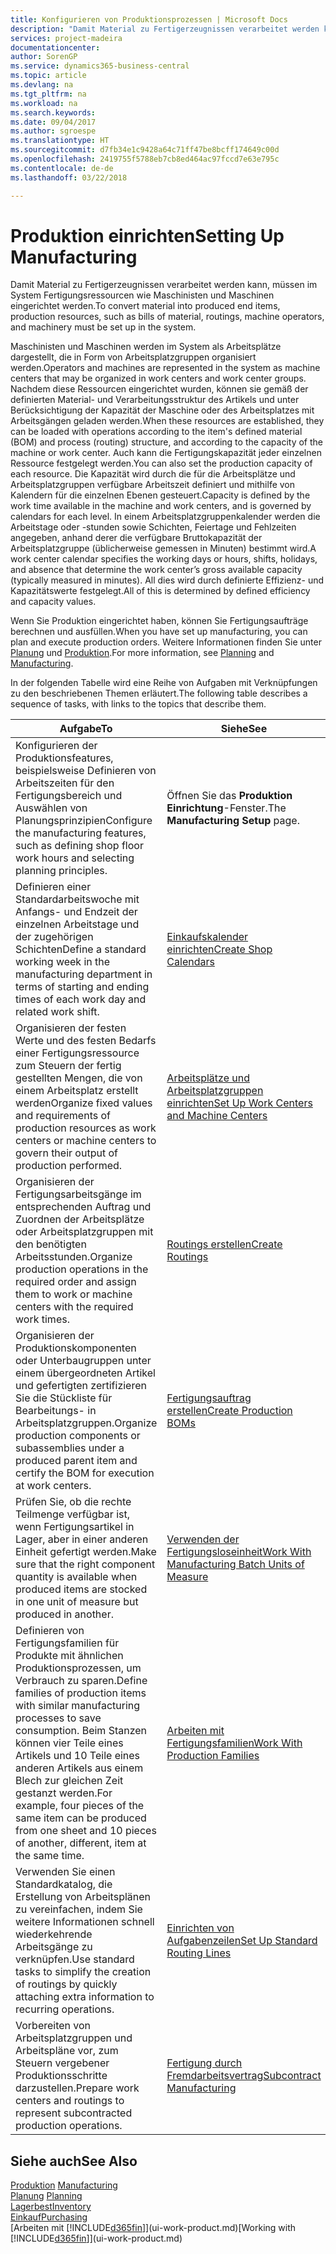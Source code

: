 ```yaml
---
title: Konfigurieren von Produktionsprozessen | Microsoft Docs
description: "Damit Material zu Fertigerzeugnissen verarbeitet werden kann, müssen im System Fertigungsressourcen wie Maschinisten und Maschinen eingerichtet werden."
services: project-madeira
documentationcenter: 
author: SorenGP
ms.service: dynamics365-business-central
ms.topic: article
ms.devlang: na
ms.tgt_pltfrm: na
ms.workload: na
ms.search.keywords: 
ms.date: 09/04/2017
ms.author: sgroespe
ms.translationtype: HT
ms.sourcegitcommit: d7fb34e1c9428a64c71ff47be8bcff174649c00d
ms.openlocfilehash: 2419755f5788eb7cb8ed464ac97fccd7e63e795c
ms.contentlocale: de-de
ms.lasthandoff: 03/22/2018

---
```

# <a name="setting-up-manufacturing"></a><span data-ttu-id="463bf-103">Produktion einrichten</span><span class="sxs-lookup"><span data-stu-id="463bf-103">Setting Up Manufacturing</span></span>
<span data-ttu-id="463bf-104">Damit Material zu Fertigerzeugnissen verarbeitet werden kann, müssen im System Fertigungsressourcen wie Maschinisten und Maschinen eingerichtet werden.</span><span class="sxs-lookup"><span data-stu-id="463bf-104">To convert material into produced end items, production resources, such as bills of material, routings, machine operators, and machinery must be set up in the system.</span></span>

<span data-ttu-id="463bf-105">Maschinisten und Maschinen werden im System als Arbeitsplätze dargestellt, die in Form von Arbeitsplatzgruppen organisiert werden.</span><span class="sxs-lookup"><span data-stu-id="463bf-105">Operators and machines are represented in the system as machine centers that may be organized in work centers and work center groups.</span></span> <span data-ttu-id="463bf-106">Nachdem diese Ressourcen eingerichtet wurden, können sie gemäß der definierten  Material- und Verarbeitungsstruktur des Artikels und unter Berücksichtigung der Kapazität der Maschine oder des Arbeitsplatzes mit Arbeitsgängen geladen werden.</span><span class="sxs-lookup"><span data-stu-id="463bf-106">When these resources are established, they can be loaded with operations according to the item's defined material (BOM) and process (routing) structure, and according to the capacity of the machine or work center.</span></span> <span data-ttu-id="463bf-107">Auch kann die Fertigungskapazität jeder einzelnen Ressource festgelegt werden.</span><span class="sxs-lookup"><span data-stu-id="463bf-107">You can also set the production capacity of each resource.</span></span> <span data-ttu-id="463bf-108">Die Kapazität wird durch die für die Arbeitsplätze und Arbeitsplatzgruppen verfügbare Arbeitszeit definiert und mithilfe von Kalendern für die einzelnen Ebenen gesteuert.</span><span class="sxs-lookup"><span data-stu-id="463bf-108">Capacity is defined by the work time available in the machine and work centers, and is governed by calendars for each level.</span></span> <span data-ttu-id="463bf-109">In einem Arbeitsplatzgruppenkalender werden die Arbeitstage oder -stunden sowie Schichten, Feiertage und Fehlzeiten angegeben, anhand derer die verfügbare Bruttokapazität der Arbeitsplatzgruppe (üblicherweise gemessen in Minuten) bestimmt wird.</span><span class="sxs-lookup"><span data-stu-id="463bf-109">A work center calendar specifies the working days or hours, shifts, holidays, and absence that determine the work center’s gross available capacity (typically measured in minutes).</span></span> <span data-ttu-id="463bf-110">All dies wird durch definierte Effizienz- und Kapazitätswerte festgelegt.</span><span class="sxs-lookup"><span data-stu-id="463bf-110">All of this is determined by defined efficiency and capacity values.</span></span>  

<span data-ttu-id="463bf-111">Wenn Sie Produktion eingerichtet haben, können Sie Fertigungsaufträge berechnen und ausfüllen.</span><span class="sxs-lookup"><span data-stu-id="463bf-111">When you have set up manufacturing, you can plan and execute production orders.</span></span> <span data-ttu-id="463bf-112">Weitere Informationen finden Sie unter [Planung](production-planning.md) und [Produktion](production-manage-manufacturing.md).</span><span class="sxs-lookup"><span data-stu-id="463bf-112">For more information, see [Planning](production-planning.md) and [Manufacturing](production-manage-manufacturing.md).</span></span>  

 <span data-ttu-id="463bf-113">In der folgenden Tabelle wird eine Reihe von Aufgaben mit Verknüpfungen zu den beschriebenen Themen erläutert.</span><span class="sxs-lookup"><span data-stu-id="463bf-113">The following table describes a sequence of tasks, with links to the topics that describe them.</span></span>   

|<span data-ttu-id="463bf-114">**Aufgabe**</span><span class="sxs-lookup"><span data-stu-id="463bf-114">**To**</span></span>|<span data-ttu-id="463bf-115">**Siehe**</span><span class="sxs-lookup"><span data-stu-id="463bf-115">**See**</span></span>|  
|------------|-------------|  
|<span data-ttu-id="463bf-116">Konfigurieren der Produktionsfeatures, beispielsweise Definieren von Arbeitszeiten für den Fertigungsbereich und Auswählen von Planungsprinzipien</span><span class="sxs-lookup"><span data-stu-id="463bf-116">Configure the manufacturing features, such as defining shop floor work hours and selecting planning principles.</span></span>|<span data-ttu-id="463bf-117">Öffnen Sie das **Produktion Einrichtung**-Fenster.</span><span class="sxs-lookup"><span data-stu-id="463bf-117">The **Manufacturing Setup** page.</span></span>|  
|<span data-ttu-id="463bf-118">Definieren einer Standardarbeitswoche mit Anfangs- und Endzeit der einzelnen Arbeitstage und der zugehörigen Schichten</span><span class="sxs-lookup"><span data-stu-id="463bf-118">Define a standard working week in the manufacturing department in terms of starting and ending times of each work day and related work shift.</span></span>|[<span data-ttu-id="463bf-119">Einkaufskalender einrichten</span><span class="sxs-lookup"><span data-stu-id="463bf-119">Create Shop Calendars</span></span>](production-how-to-create-work-center-calendars.md)|  
|<span data-ttu-id="463bf-120">Organisieren der festen Werte und des festen Bedarfs einer Fertigungsressource zum Steuern der fertig gestellten Mengen, die von einem Arbeitsplatz erstellt werden</span><span class="sxs-lookup"><span data-stu-id="463bf-120">Organize fixed values and requirements of production resources as work centers or machine centers to govern their output of production performed.</span></span>|[<span data-ttu-id="463bf-121">Arbeitsplätze und Arbeitsplatzgruppen einrichten</span><span class="sxs-lookup"><span data-stu-id="463bf-121">Set Up Work Centers and Machine Centers</span></span>](production-how-to-set-up-work-and-machine-centers.md)|
|<span data-ttu-id="463bf-122">Organisieren der Fertigungsarbeitsgänge im entsprechenden Auftrag und Zuordnen der Arbeitsplätze oder Arbeitsplatzgruppen mit den benötigten Arbeitsstunden.</span><span class="sxs-lookup"><span data-stu-id="463bf-122">Organize production operations in the required order and assign them to work or machine centers with the required work times.</span></span>|[<span data-ttu-id="463bf-123">Routings erstellen</span><span class="sxs-lookup"><span data-stu-id="463bf-123">Create Routings</span></span>](production-how-to-create-routings.md)|
|<span data-ttu-id="463bf-124">Organisieren der Produktionskomponenten oder Unterbaugruppen unter einem übergeordneten Artikel und gefertigten zertifizieren Sie die Stückliste für Bearbeitungs- in Arbeitsplatzgruppen.</span><span class="sxs-lookup"><span data-stu-id="463bf-124">Organize production components or subassemblies under a produced parent item and certify the BOM for execution at work centers.</span></span>|[<span data-ttu-id="463bf-125">Fertigungsauftrag erstellen</span><span class="sxs-lookup"><span data-stu-id="463bf-125">Create Production BOMs</span></span>](production-how-to-create-production-boms.md)|
|<span data-ttu-id="463bf-126">Prüfen Sie, ob die rechte Teilmenge verfügbar ist, wenn Fertigungsartikel in Lager, aber in einer anderen Einheit gefertigt werden.</span><span class="sxs-lookup"><span data-stu-id="463bf-126">Make sure that the right component quantity is available when produced items are stocked in one unit of measure but produced in another.</span></span>|[<span data-ttu-id="463bf-127">Verwenden der Fertigungsloseinheit</span><span class="sxs-lookup"><span data-stu-id="463bf-127">Work With Manufacturing Batch Units of Measure</span></span>](production-how-to-use-the-manufacturing-batch-unit-of-measure.md)|  
|<span data-ttu-id="463bf-128">Definieren von Fertigungsfamilien für Produkte mit ähnlichen Produktionsprozessen, um Verbrauch zu sparen.</span><span class="sxs-lookup"><span data-stu-id="463bf-128">Define families of production items with similar manufacturing processes to save consumption.</span></span> <span data-ttu-id="463bf-129">Beim Stanzen können vier Teile eines Artikels und 10 Teile eines anderen Artikels aus einem Blech zur gleichen Zeit gestanzt werden.</span><span class="sxs-lookup"><span data-stu-id="463bf-129">For example, four pieces of the same item can be produced from one sheet and 10 pieces of another, different, item at the same time.</span></span>|[<span data-ttu-id="463bf-130">Arbeiten mit Fertigungsfamilien</span><span class="sxs-lookup"><span data-stu-id="463bf-130">Work With Production Families</span></span>](production-how-work-family.md)|
|<span data-ttu-id="463bf-131">Verwenden Sie einen Standardkatalog, die Erstellung von Arbeitsplänen zu vereinfachen, indem Sie weitere Informationen schnell wiederkehrende Arbeitsgänge zu verknüpfen.</span><span class="sxs-lookup"><span data-stu-id="463bf-131">Use standard tasks to simplify the creation of routings by quickly attaching extra information to recurring operations.</span></span>|[<span data-ttu-id="463bf-132">Einrichten von Aufgabenzeilen</span><span class="sxs-lookup"><span data-stu-id="463bf-132">Set Up Standard Routing Lines</span></span>](production-how-set-up-standard-routing-lines.md)|  
|<span data-ttu-id="463bf-133">Vorbereiten von Arbeitsplatzgruppen und Arbeitspläne vor, zum Steuern vergebener Produktionsschritte darzustellen.</span><span class="sxs-lookup"><span data-stu-id="463bf-133">Prepare work centers and routings to represent subcontracted production operations.</span></span>|[<span data-ttu-id="463bf-134">Fertigung durch Fremdarbeitsvertrag</span><span class="sxs-lookup"><span data-stu-id="463bf-134">Subcontract Manufacturing</span></span>](production-how-to-subcontract-manufacturing.md)|  

## <a name="see-also"></a><span data-ttu-id="463bf-135">Siehe auch</span><span class="sxs-lookup"><span data-stu-id="463bf-135">See Also</span></span>
<span data-ttu-id="463bf-136">[Produktion](production-manage-manufacturing.md)  </span><span class="sxs-lookup"><span data-stu-id="463bf-136">[Manufacturing](production-manage-manufacturing.md)  </span></span>  
<span data-ttu-id="463bf-137">[Planung](production-planning.md) </span><span class="sxs-lookup"><span data-stu-id="463bf-137">[Planning](production-planning.md) </span></span>  
[<span data-ttu-id="463bf-138">Lagerbest</span><span class="sxs-lookup"><span data-stu-id="463bf-138">Inventory</span></span>](inventory-manage-inventory.md)  
[<span data-ttu-id="463bf-139">Einkauf</span><span class="sxs-lookup"><span data-stu-id="463bf-139">Purchasing</span></span>](purchasing-manage-purchasing.md)  
<span data-ttu-id="463bf-140">[Arbeiten mit [!INCLUDE[d365fin](includes/d365fin_md.md)]](ui-work-product.md)</span><span class="sxs-lookup"><span data-stu-id="463bf-140">[Working with [!INCLUDE[d365fin](includes/d365fin_md.md)]](ui-work-product.md)</span></span>

